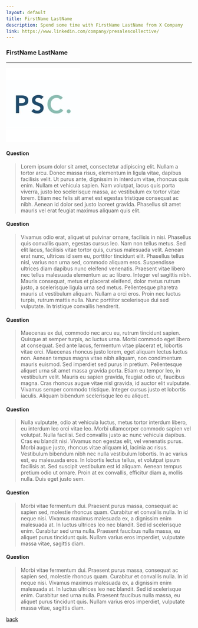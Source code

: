 ```yaml
---
layout: default
title: FirstName LastName
description: Spend some time with FirstName LastName from X Company
link: https://www.linkedin.com/company/presalescollective/
---
```


### FirstName LastName

* * *

![Photo](https://github.com/poc-psc-chicago/member-stories/blob/main/img/psc_logo.jpeg?raw=true)


#### Question
> Lorem ipsum dolor sit amet, consectetur adipiscing elit. Nullam a tortor arcu. Donec massa risus, elementum in ligula vitae, dapibus facilisis velit. Ut purus ante, dignissim in interdum vitae, rhoncus quis enim. Nullam et vehicula sapien. Nam volutpat, lacus quis porta viverra, justo leo scelerisque massa, ac vestibulum ex tortor vitae lorem. Etiam nec felis sit amet est egestas tristique consequat ac nibh. Aenean id dolor sed justo laoreet gravida. Phasellus sit amet mauris vel erat feugiat maximus aliquam quis elit.

#### Question
> Vivamus odio erat, aliquet ut pulvinar ornare, facilisis in nisi. Phasellus quis convallis quam, egestas cursus leo. Nam non tellus metus. Sed elit lacus, facilisis vitae tortor quis, cursus malesuada velit. Aenean erat nunc, ultrices id sem eu, porttitor tincidunt elit. Phasellus tellus nisl, varius non urna sed, commodo aliquam eros. Suspendisse ultrices diam dapibus nunc eleifend venenatis. Praesent vitae libero nec tellus malesuada elementum ac ac libero. Integer vel sagittis nibh. Mauris consequat, metus et placerat eleifend, dolor metus rutrum justo, a scelerisque ligula urna sed metus. Pellentesque pharetra mauris ut vestibulum aliquam. Nullam a orci eros. Proin nec luctus turpis, rutrum mattis nulla. Nunc porttitor scelerisque dui sed vulputate. In tristique convallis hendrerit.

#### Question
> Maecenas ex dui, commodo nec arcu eu, rutrum tincidunt sapien. Quisque at semper turpis, ac luctus urna. Morbi commodo eget libero at consequat. Sed ante lacus, fermentum vitae placerat et, lobortis vitae orci. Maecenas rhoncus justo lorem, eget aliquam lectus luctus non. Aenean tempus magna vitae nibh aliquam, non condimentum mauris euismod. Sed imperdiet sed purus in pretium. Pellentesque aliquet urna sit amet massa gravida porta. Etiam eu tempor leo, in vestibulum velit. Mauris eu sapien gravida, feugiat odio ut, faucibus magna. Cras rhoncus augue vitae nisl gravida, id auctor elit vulputate. Vivamus semper commodo tristique. Integer cursus justo et lobortis iaculis. Aliquam bibendum scelerisque leo eu aliquet.

#### Question
> Nulla vulputate, odio at vehicula luctus, metus tortor interdum libero, eu interdum leo orci vitae leo. Morbi ullamcorper commodo sapien vel volutpat. Nulla facilisi. Sed convallis justo ac nunc vehicula dapibus. Cras eu blandit nisi. Vivamus non egestas elit, vel venenatis purus. Morbi augue justo, rhoncus vitae aliquam id, lacinia ac risus. Vestibulum bibendum nibh nec nulla vestibulum lobortis. In ac varius est, eu malesuada eros. In lobortis lectus tellus, et volutpat ipsum facilisis at. Sed suscipit vestibulum est id aliquam. Aenean tempus pretium odio ut ornare. Proin at ex convallis, efficitur diam a, mollis nulla. Duis eget justo sem.



#### Question
> Morbi vitae fermentum dui. Praesent purus massa, consequat ac sapien sed, molestie rhoncus quam. Curabitur et convallis nulla. In id neque nisi. Vivamus maximus malesuada ex, a dignissim enim malesuada at. In luctus ultrices leo nec blandit. Sed id scelerisque enim. Curabitur sed urna nulla. Praesent faucibus nulla massa, eu aliquet purus tincidunt quis. Nullam varius eros imperdiet, vulputate massa vitae, sagittis diam.

#### Question
> Morbi vitae fermentum dui. Praesent purus massa, consequat ac sapien sed, molestie rhoncus quam. Curabitur et convallis nulla. In id neque nisi. Vivamus maximus malesuada ex, a dignissim enim malesuada at. In luctus ultrices leo nec blandit. Sed id scelerisque enim. Curabitur sed urna nulla. Praesent faucibus nulla massa, eu aliquet purus tincidunt quis. Nullam varius eros imperdiet, vulputate massa vitae, sagittis diam.


[back](./)